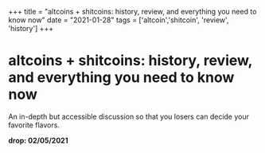 +++
title = "altcoins + shitcoins: history, review, and everything you need to know now"
date = "2021-01-28"
tags = ['altcoin','shitcoin', 'review', 'history']
+++



# altcoins + shitcoins: history, review, and everything you need to know now

An in-depth but accessible discussion so that you losers can decide your favorite flavors.

**drop: 02/05/2021**